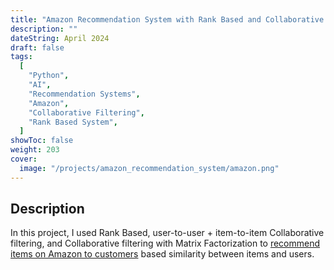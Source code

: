 ```yaml
---
title: "Amazon Recommendation System with Rank Based and Collaborative Filtering"
description: ""
dateString: April 2024
draft: false
tags:
  [
    "Python",
    "AI",
    "Recommendation Systems",
    "Amazon",
    "Collaborative Filtering",
    "Rank Based System",
  ]
showToc: false
weight: 203
cover:
  image: "/projects/amazon_recommendation_system/amazon.png"
---
```


<!-- ### 🔗 [Colab Notebook](https://colab.research.google.com/drive/1Q553uslYW3Ho6P1G46SOEDxOS_VmHXfJ) -->

## Description

In this project, I used Rank Based, user-to-user + item-to-item Collaborative filtering, and Collaborative filtering with Matrix Factorization to [recommend items on Amazon to customers](https://github.com/RJUNCC/Projects_Challenges/blob/main/Great_Learning_Projects/Amazon_Recommendation_Systems/Recommendation_Systems_Learner_Notebook_Full_Code.ipynb) based similarity between items and users.

<!-- ![Attention Mechanism](/projects/news_articles/Screenshot_1.png) -->
